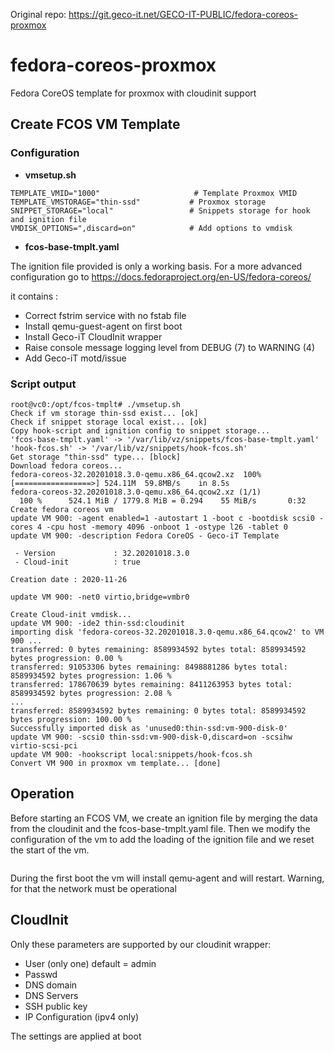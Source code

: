 Original repo: https://git.geco-it.net/GECO-IT-PUBLIC/fedora-coreos-proxmox

# fedora-coreos-proxmox

Fedora CoreOS template for proxmox with cloudinit support

## Create FCOS VM Template

### Configuration

* **vmsetup.sh**

```
TEMPLATE_VMID="1000"                     # Template Proxmox VMID 
TEMPLATE_VMSTORAGE="thin-ssd"           # Proxmox storage  
SNIPPET_STORAGE="local"                 # Snippets storage for hook and ignition file
VMDISK_OPTIONS=",discard=on"            # Add options to vmdisk
```

* **fcos-base-tmplt.yaml**

The ignition file provided is only a working basis.
For a more advanced configuration go to https://docs.fedoraproject.org/en-US/fedora-coreos/

it contains :

* Correct fstrim service with no fstab file
* Install qemu-guest-agent on first boot
* Install Geco-iT CloudInit wrapper
* Raise console message logging level from DEBUG (7) to WARNING (4)
* Add Geco-iT motd/issue

### Script output
```
root@vc0:/opt/fcos-tmplt# ./vmsetup.sh 
Check if vm storage thin-ssd exist... [ok]
Check if snippet storage local exist... [ok]
Copy hook-script and ignition config to snippet storage...
'fcos-base-tmplt.yaml' -> '/var/lib/vz/snippets/fcos-base-tmplt.yaml'
'hook-fcos.sh' -> '/var/lib/vz/snippets/hook-fcos.sh'
Get storage "thin-ssd" type... [block]
Download fedora coreos...
fedora-coreos-32.20201018.3.0-qemu.x86_64.qcow2.xz  100%[=================>] 524.11M  59.8MB/s    in 8.5s    
fedora-coreos-32.20201018.3.0-qemu.x86_64.qcow2.xz (1/1)
  100 %      524.1 MiB / 1779.8 MiB = 0.294    55 MiB/s       0:32             
Create fedora coreos vm 
update VM 900: -agent enabled=1 -autostart 1 -boot c -bootdisk scsi0 -cores 4 -cpu host -memory 4096 -onboot 1 -ostype l26 -tablet 0
update VM 900: -description Fedora CoreOS - Geco-iT Template

 - Version             : 32.20201018.3.0
 - Cloud-init          : true

Creation date : 2020-11-26

update VM 900: -net0 virtio,bridge=vmbr0

Create Cloud-init vmdisk...
update VM 900: -ide2 thin-ssd:cloudinit
importing disk 'fedora-coreos-32.20201018.3.0-qemu.x86_64.qcow2' to VM 900 ...
transferred: 0 bytes remaining: 8589934592 bytes total: 8589934592 bytes progression: 0.00 %
transferred: 91053306 bytes remaining: 8498881286 bytes total: 8589934592 bytes progression: 1.06 %
transferred: 178670639 bytes remaining: 8411263953 bytes total: 8589934592 bytes progression: 2.08 %
...
transferred: 8589934592 bytes remaining: 0 bytes total: 8589934592 bytes progression: 100.00 %
Successfully imported disk as 'unused0:thin-ssd:vm-900-disk-0'
update VM 900: -scsi0 thin-ssd:vm-900-disk-0,discard=on -scsihw virtio-scsi-pci
update VM 900: -hookscript local:snippets/hook-fcos.sh
Convert VM 900 in proxmox vm template... [done]
```

## Operation

Before starting an FCOS VM, we create an ignition file by merging the data from the cloudinit and the fcos-base-tmplt.yaml file.
Then we modify the configuration of the vm to add the loading of the ignition file and we reset the start of the vm.

<p align="center">
  <img src="./screenshot/fcos_proxmox_first_start.png" alt="">
</p>

During the first boot the vm will install qemu-agent and will restart.
Warning, for that the network must be operational

## CloudInit

Only these parameters are supported by our cloudinit wrapper:

* User (only one) default = admin
* Passwd
* DNS domain
* DNS Servers
* SSH public key
* IP Configuration (ipv4 only)

The settings are applied at boot
